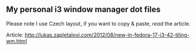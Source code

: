 My personal i3 window manager dot files
---------------------------------------

Please note I use Czech layout, if you want to copy & paste, _read_ the article.

Article: http://lukas.zapletalovi.com/2012/08/new-in-fedora-17-i3-42-tiling-wm.html
